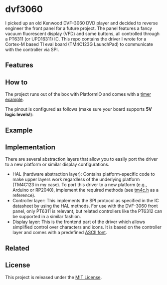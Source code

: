 # dvf3060
I picked up an old Kenwood DVF-3060 DVD player and decided to reverse engineer the front panel for a future project.
The panel features a fancy vacuum fluorescent display (VFD) and some buttons, all controlled through a PT6311 (or UPD16311) IC.
This repo contains the driver I wrote for a Cortex-M based TI eval board (TM4C123G LaunchPad) to communicate with the controller via SPI.

## Features

## How to
The project runs out of the box with PlatformIO and comes with a [timer example](src/main.cpp).

The pinout is configured as follows (make sure your board supports **5V logic levels!**):

## Example

## Implementation
There are several abstraction layers that allow you to easily port the driver to a new platform or similar display configurations.
- HAL (hardware abstraction layer): Contains platform-specific code to make upper layers work regardless of the underlying platform (TM4C123 in my case). To port this driver to a new platform (e.g., Arduino or RP2040), implement the required methods (see [tm4c.h](src/tm4c.h) as a reference).
- Controller layer: This implements the SPI protocol as specified in the IC datasheet by using the HAL methods. For use with the DVF-3060 front panel, only PT6311 is relevant, but related controllers like the PT6312 can be supported in a similar fashion.
- Display layer: This is the frontend part of the driver which allows simplified control over characters and icons. It is based on the controller layer and comes with a predefined [ASCII font](src/dvf3060_font.h).

## Related

## License
This project is released under the [MIT License](LICENSE).
